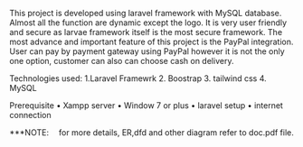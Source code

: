 This project is  developed using laravel framework with MySQL database. Almost all the function are dynamic except the logo. It is very user friendly and secure as larvae framework itself is the most secure framework. The most advance and important feature of this project is the PayPal integration. User can pay by payment gateway using PayPal however it is not the only one option, customer can also can choose cash on delivery. 

Technologies used:
1.Laravel Framewrk 
2. Boostrap 
3. tailwind css
4. MySQL

Prerequisite 
•	Xampp server
•	Window 7 or plus
•	laravel setup
•	internet connection 

***NOTE:  for more details, ER,dfd and other diagram refer to doc.pdf file. 
